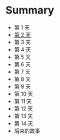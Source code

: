# Summary

* 第 1 天
* [第 2 天](/day2.md)
* 第 3 天
* 第 4 天
* 第 5 天
* 第 6 天
* 第 7 天
* 第 8 天
* 第 9 天
* 第 10 天
* 第 11 天
* 第 12 天
* 第 13 天
* 第 14 天
* 后来的故事



